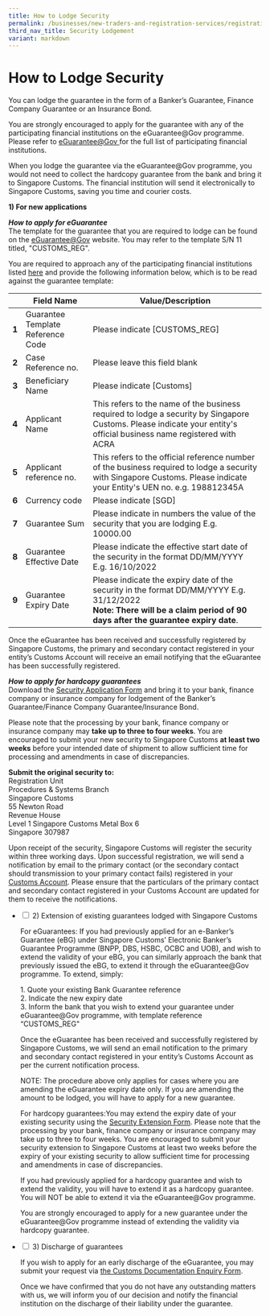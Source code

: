 ```yaml
---
title: How to Lodge Security
permalink: /businesses/new-traders-and-registration-services/registration-services/security-lodgement/how-to-lodge-security/
third_nav_title: Security Lodgement
variant: markdown
---
```

# How to Lodge Security 

You can lodge the guarantee in the form of a Banker’s Guarantee, Finance Company Guarantee or an Insurance Bond.

You are strongly encouraged to apply for the guarantee with any of the participating financial institutions on the eGuarantee@Gov programme. Please refer to [eGuarantee@Gov ](http://www.eguarantee.gov.sg/) for the full list of participating financial institutions.

When you lodge the guarantee via the eGuarantee@Gov programme, you would not need to collect the hardcopy guarantee from the bank and bring it to Singapore Customs. The financial institution will send it electronically to Singapore Customs, saving you time and courier costs.

**1) For new applications**

***How to apply for eGuarantee*** <br>
The template for the guarantee that you are required to lodge can be found on the [eGuarantee@Gov](http://www.eguarantee.gov.sg/) website. You may refer to the template S/N 11 titled, "CUSTOMS_REG".

You are required to approach any of the participating financial institutions listed [here](https://www.eguarantee.gov.sg/financial-institutions/) and provide the following information below, which is to be read against the guarantee template:

|  |**Field Name**|**Value/Description**  |
|--|--|--|
|**1**|Guarantee Template Reference Code |Please indicate [CUSTOMS_REG]|
|**2**|Case Reference no.|Please leave this field blank|
|**3**|Beneficiary Name |Please indicate [Customs]|
|**4**|Applicant Name |This refers to the name of the business required to lodge a security by Singapore Customs. Please indicate your entity's official business name registered with ACRA|
|**5**|Applicant reference no. |This refers to the official reference number of the business required to lodge a security with Singapore Customs. Please indicate your Entity's UEN no. e.g. 198812345A |
|**6**|Currency code |Please indicate [SGD] |
|**7**|Guarantee Sum |Please indicate in numbers the value of the security that you are lodging E.g. 10000.00|
|**8**|Guarantee Effective Date |Please indicate the effective start date of the security in the format DD/MM/YYYY E.g. 16/10/2022|
|**9**|Guarantee Expiry Date |Please indicate the expiry date of the security in the format DD/MM/YYYY E.g. 31/12/2022 <br>**Note: There will be a claim period of 90 days after the guarantee expiry date**.

Once the eGuarantee has been received and successfully registered by Singapore Customs, the primary and secondary contact registered in your entity’s Customs Account will receive an email notifying that the eGuarantee has been successfully registered.
 
<i>**How to apply for hardcopy guarantees** </i><br>
Download the [Security Application Form](https://go.gov.sg/customs-security-template) and bring it to your bank, finance company or insurance company for lodgement of the Banker’s Guarantee/Finance Company Guarantee/Insurance Bond. 

Please note that the processing by your bank, finance company or insurance company may **take up to three to four weeks**. You are encouraged to submit your new security to Singapore Customs **at least two weeks** before your intended date of shipment to allow sufficient time for processing and amendments in case of discrepancies.

**Submit the original security to:**<br>
Registration Unit <br>
Procedures &amp; Systems Branch  
Singapore Customs  
55 Newton Road   
Revenue House  
Level 1 Singapore Customs Metal Box 6<br>
Singapore 307987

Upon receipt of the security, Singapore Customs will register the security within three working days. Upon successful registration, we will send a notification by email to the primary contact (or the secondary contact should transmission to your primary contact fails) registered in your [Customs Account](https://www.tradenet.gov.sg/TN41EFORM/tds/sp/splogin.do?action=init_acct). Please ensure that the particulars of the primary contact and secondary contact registered in your Customs Account are updated for them to receive the notifications.<br>
  <ul class="jekyllcodex_accordion">
  <li>
    <input type="checkbox" id="accordion1">
		<label for="accordion1">2) Extension of existing guarantees lodged with Singapore Customs</label>
    <div>
			<p>For eGuarantees: If you had previously applied for an e-Banker’s Guarantee (eBG) under Singapore Customs’ Electronic Banker’s Guarantee Programme (BNPP, DBS, HSBC, OCBC and UOB), and wish to extend the validity of your eBG, you can similarly approach the bank that previously issued the eBG, to extend it through the eGuarantee@Gov programme. To extend, simply:</p>
			<p>1. Quote your existing Bank Guarantee reference<br>
			       2. Indicate the new expiry date<br>
					   3. Inform the bank that you wish to extend your guarantee under eGuarantee@Gov programme, with template reference “CUSTOMS_REG"</p>
			<p> Once the eGuarantee has been received and successfully registered by Singapore Customs, we will send an email notification to the primary and secondary contact registered in your entity’s Customs Account as per the current notification process.</p>
			<p> NOTE: The procedure above only applies for cases where you are amending the eGuarantee expiry date only. If you are amending the amount to be lodged, you will have to apply for a new guarantee.</p>
			<p>For hardcopy guarantees:You may extend the expiry date of your existing security using the <a href="https://go.gov.sg/customs-security-extension-template-ver3" target="new">Security Extension Form</a>. Please note that the processing by your bank, finance company or insurance company may take up to three to four weeks. You are encouraged to submit your security extension to Singapore Customs at least two weeks before the expiry of your existing security to allow sufficient time for processing and amendments in case of discrepancies. </p>
			<p> If you had previously applied for a hardcopy guarantee and wish to extend the validity, you will have to extend it as a hardcopy guarantee. You will NOT be able to extend it via the eGuarantee@Gov programme.</p>
			<p>You are strongly encouraged to apply for a new guarantee under the eGuarantee@Gov programme instead of extending the validity via hardcopy guarantee.</p>
  </div>
</li>
	<li>
    <input type="checkbox" id="accordion2">
		<label for="accordion2">3) Discharge of guarantees</label>
    <div>
      <p>If you wish to apply for an early discharge of the eGuarantee, you may submit your request via <a href="https://go.gov.sg/customs-doc" target="new">the Customs Documentation Enquiry Form</a>.</p>

<p>Once we have confirmed that you do not have any outstanding matters with us, we will inform you of our decision and notify the financial institution on the discharge of their liability under the guarantee.</p>
    </div>
  </li>
	</ul>